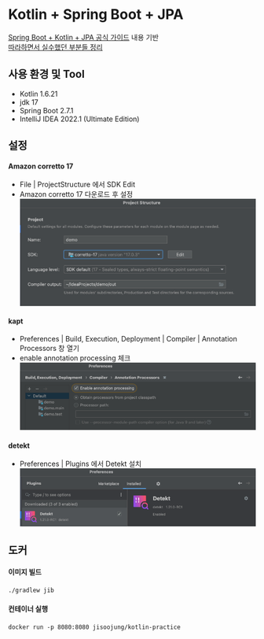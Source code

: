 # Kotlin + Spring Boot + JPA
[Spring Boot + Kotlin + JPA 공식 가이드](https://spring.io/guides/tutorials/spring-boot-kotlin/) 내용 기반<br/>
[따라하면서 실수했던 부분들 정리](https://velog.io/@wltn716/Kotlin-SpringBoot-JPA-%EA%B3%B5%EC%8B%9D%EB%AC%B8%EC%84%9C-%ED%8A%9C%ED%86%A0%EB%A6%AC%EC%96%BC-%EB%94%B0%EB%9D%BC%ED%95%A0-%EB%95%8C-%EC%A3%BC%EC%9D%98%ED%95%A0-%EC%A0%90)

## 사용 환경 및 Tool
* Kotlin 1.6.21
* jdk 17
* Spring Boot 2.7.1
* IntelliJ IDEA 2022.1 (Ultimate Edition)

## 설정
#### Amazon corretto 17
* File | ProjectStructure 에서 SDK Edit
* Amazon corretto 17 다운로드 후 설정
![img_2.png](images/img_2.png)

#### kapt
* Preferences | Build, Execution, Deployment | Compiler | Annotation Processors 창 열기
* enable annotation processing 체크![img.png](images/img.png)

#### detekt
* Preferences | Plugins 에서 Detekt 설치![img_1.png](images/img_1.png)

## 도커
#### 이미지 빌드
`./gradlew jib`
#### 컨테이너 실행
`docker run -p 8080:8080 jisoojung/kotlin-practice
`

